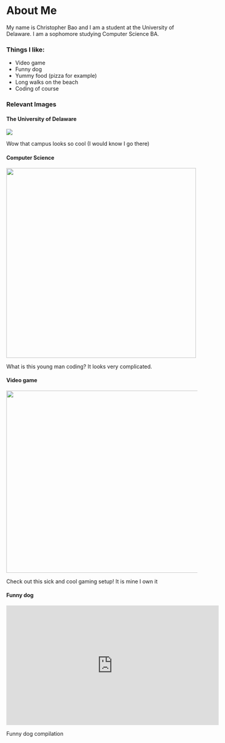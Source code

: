 <html>
  <h1>About Me</h1>
  <body>
    <p>My name is Christopher Bao and I am a student at the University of Delaware. I am a sophomore studying Computer Science BA.</p>
    <h3>Things I like:</h3>
      <ul>
        <li>Video game</li>
        <li>Funny dog</li>
        <li>Yummy food (pizza for example)</li>
        <li>Long walks on the beach</li>
        <li>Coding of course</li>
      </ul>
    <h3>Relevant Images</h3>
    <h4>The University of Delaware</h4>
    <img src="https://marvel-b1-cdn.bc0a.com/f00000000164722/www.udel.edu/content/udel/en/academics/colleges/grad/prospective-students/why-ud/_jcr_content/par_udel/columngenerator_788838291/par_1/image.img.jpg/1603818658683.jpg">
    <p>Wow that campus looks so cool (I would know I go there)</p>
    <h4>Computer Science</h4>
    <img src="https://images.ctfassets.net/2htm8llflwdx/1LEJIT9KGRC4nwTJ5vuS6H/1b70f0c0e68e42db55bdd306d44c27f0/Shorelight_Computer_Science.jpg" width=500 height=500>
    <p>What is this young man coding? It looks very complicated.</p>
    <h4>Video game</h4>
    <img src="https://i.ytimg.com/vi/pFnYSEUXdQo/maxresdefault.jpg" width=852 height=480>
    <p>Check out this sick and cool gaming setup! It is mine I own it</p>
    <h4>Funny dog</h4>
    <iframe src="https://www.youtube.com/watch?v=1HygThMLzGs" width="560" height="315" frameborder="0" allowfullscreen></iframe>
    <p>Funny dog compilation</p>
  </body> 
